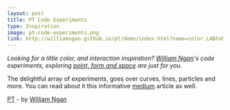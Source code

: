 ```yaml
---
layout: post
title: PT Code Experiments
type: Inspiration
image: pt-code-experiments.png
link: http://williamngan.github.io/pt/demo/index.html?name=color.LABtoRGB
---
```


_Looking for a little color, and interaction inspiration? [William Ngan](http://williamngan.com/)'s code experiments, exploring [point, form and space](http://williamngan.github.io/pt/index.html) are just for you._

The delightful array of experiments, goes over curves, lines, particles and more. You can read about it this informative [medium](https://medium.com/@williamngan/pt-93382bf5943e) article as well. 

[PT](http://williamngan.github.io/pt/index.html) - by [William Ngan](http://williamngan.com/)

